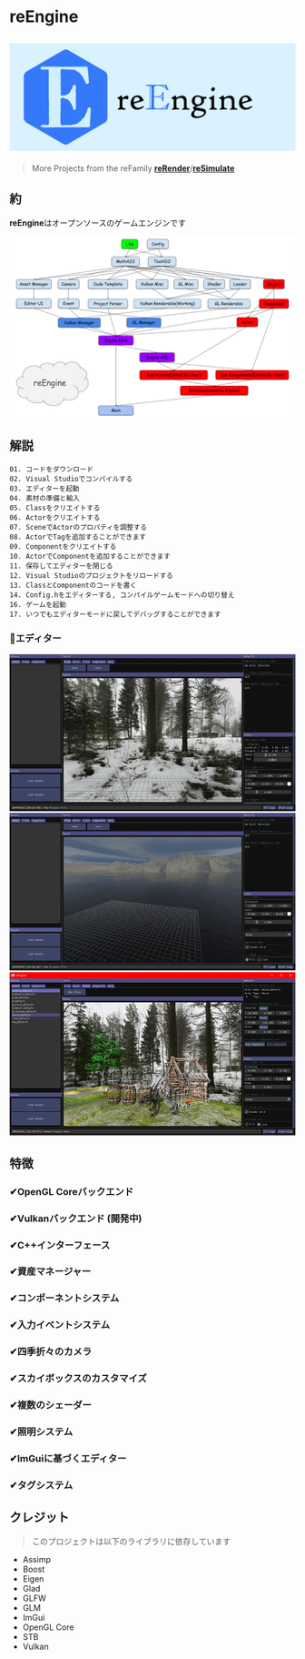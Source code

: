 # reEngine
![reEngine](reEngine.png)
---
> More Projects from the reFamily [**reRender**](https://github.com/GZhonghui/reRender)/[**reSimulate**](https://github.com/GZhonghui/reSimulate)

## 約
**reEngine**はオープンソースのゲームエンジンです

![Layout](Layout.png)

## 解説
```
01. コードをダウンロード
02. Visual Studioでコンパイルする
03. エディターを起動
04. 素材の準備と輸入
05. Classをクリエイトする
06. Actorをクリエイトする
07. SceneでActorのプロパティを調整する
08. ActorでTagを追加することができます
09. Componentをクリエイトする
10. ActorでComponentを追加することができます
11. 保存してエディターを閉じる
12. Visual Studioのプロジェクトをリロードする
13. ClassとComponentのコードを書く
14. Config.hをエディターする, コンパイルゲームモードへの切り替え
16. ゲームを起動
17. いつでもエディターモードに戻してデバッグすることができます
```

### 🚩エディター
![Editor](Editor_01.gif)
![Editor](Editor_02.gif)
![Editor](Editor_03.png)

## 特徴
### ✔OpenGL Coreバックエンド
### ✔Vulkanバックエンド (開発中)
### ✔C++インターフェース
### ✔資産マネージャー
### ✔コンポーネントシステム
### ✔入力イベントシステム
### ✔四季折々のカメラ
### ✔スカイボックスのカスタマイズ
### ✔複数のシェーダー
### ✔照明システム
### ✔ImGuiに基づくエディター
### ✔タグシステム

## クレジット
> このプロジェクトは以下のライブラリに依存しています
* Assimp
* Boost
* Eigen
* Glad
* GLFW
* GLM
* ImGui
* OpenGL Core
* STB
* Vulkan
